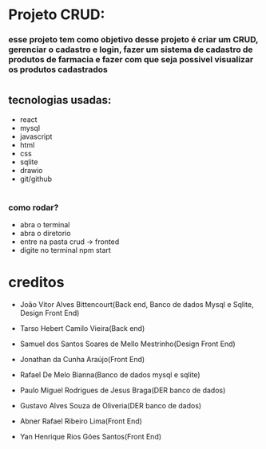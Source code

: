 # Projeto CRUD: 

### esse projeto tem como objetivo desse projeto é criar um CRUD, gerenciar o cadastro e login, fazer um sistema de cadastro de produtos de farmacia e fazer com que seja possivel visualizar os produtos cadastrados

#
## tecnologias usadas:

- react
- mysql
- javascript
- html
- css
- sqlite
- drawio
- git/github

#

### como rodar?
- abra o terminal
- abra o diretorio
- entre na pasta crud -> fronted
- digite no terminal npm start

#
# creditos

- João Vitor Alves Bittencourt(Back end, Banco de dados Mysql e Sqlite, Design Front End)

- Tarso Hebert Camilo Vieira(Back end)

- Samuel dos Santos Soares de Mello Mestrinho(Design Front End)

- Jonathan da Cunha Araújo(Front End)

- Rafael De Melo Bianna(Banco de dados mysql e sqlite)

- Paulo Miguel Rodrigues de Jesus Braga(DER banco de dados)

- Gustavo Alves Souza de Oliveria(DER banco de dados)

- Abner Rafael Ribeiro Lima(Front End)

- Yan Henrique Rios Góes Santos(Front End)


